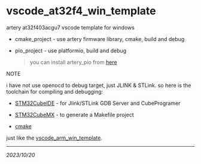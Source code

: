 # vscode_at32f4_win_template
artery at32f403acgu7 vscode template for windows

* cmake_project - use artery firmware library, cmake, build and debug
* pio_project - use platformio, build and debug
  
  > you can install artery_pio from [here](https://github.com/ArteryTek/platform-arterytekat32)

NOTE 

i have not use openocd to debug target, just JLINK & STLink. so here is the toolchain for compiling and debugging:

- [STM32CubeIDE](https://www.st.com/STM32CubeIDE) - for Jlink/STLink GDB Server and CubeProgramer
   
- [STM32CubeMX](https://www.st.com/STM32CubeMX)  - to generate a Makefile project

- [cmake](https://cmake.org/download/)


just like the [vscode_arm_win_template](https://github.com/dotnfc/vscode_arm_win_template).

<hr>

*2023/10/20*

